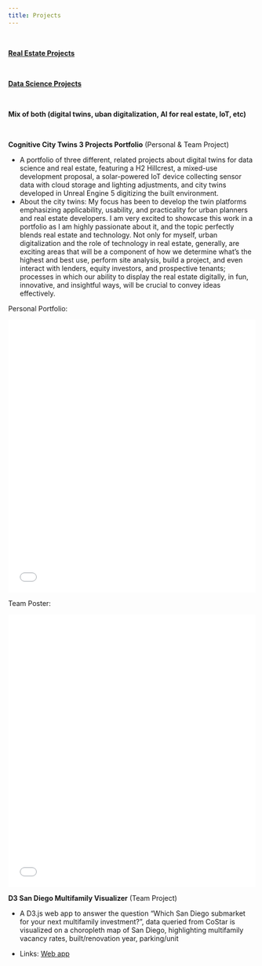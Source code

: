 ```yaml
---
title: Projects
---
```


<br>

[**Real Estate Projects**](/realestateprojects)

<br>

[**Data Science Projects**](/datascienceprojects)

<br>

**Mix of both (digital twins, uban digitalization, AI for real estate, IoT, etc)**

<br>

**Cognitive City Twins 3 Projects Portfolio**&nbsp;(Personal & Team Project)

- A portfolio of three different, related projects about digital twins for data science and real estate, featuring a H2 Hillcrest, a mixed-use development proposal, a solar-powered IoT device collecting sensor data with cloud storage and lighting adjustments, and city twins developed in Unreal Engine 5 digitizing the built environment.
- About the city twins: My focus has been to develop the twin platforms emphasizing applicability, usability, and practicality for urban planners and real estate developers. I am very excited to showcase this work in a portfolio as I am highly passionate about it, and the topic perfectly blends real estate and technology. Not only for myself, urban digitalization and the role of technology in real estate, generally, are exciting areas that will be a component of how we determine what’s the highest and best use, perform site analysis, build a project, and even interact with lenders, equity investors, and prospective tenants; processes in which our ability to display the real estate digitally, in fun, innovative, and insightful ways, will be crucial to convey ideas effectively.

Personal Portfolio:

<embed src="assets/PDang_CityTwinsPortfolio.pdf" type="application/pdf" width="100%" height="555">

Team Poster:

<embed src="assets/Qualcomm_CCT_Poster.pdf" type="application/pdf" width="100%" height="555">

<br>

**D3 San Diego Multifamily Visualizer**&nbsp;(Team Project)

- A D3.js web app to answer the question “Which San Diego submarket for your next multifamily investment?”, data queried from CoStar is visualized on a choropleth map of San Diego, highlighting multifamily vacancy rates, built/renovation year, parking/unit 

- Links: [Web app](https://pndang.com/d3-sd-multifamily-visualizer/)
